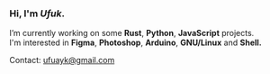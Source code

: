 <h3 align="left">Hi, I'm <em>Ufuk</em>.</h3>

<p>
  I’m currently working on some <strong>Rust</strong>, <strong>Python</strong>, <strong>JavaScript</strong> projects. <br>
  I'm interested in <strong>Figma</strong>, <strong>Photoshop</strong>, <strong>Arduino</strong>, <strong>GNU/Linux</strong> and <strong>Shell.</strong>

  Contact: [ufuayk@gmail.com](mailto:ufuayk@gmail.com)
</p>
